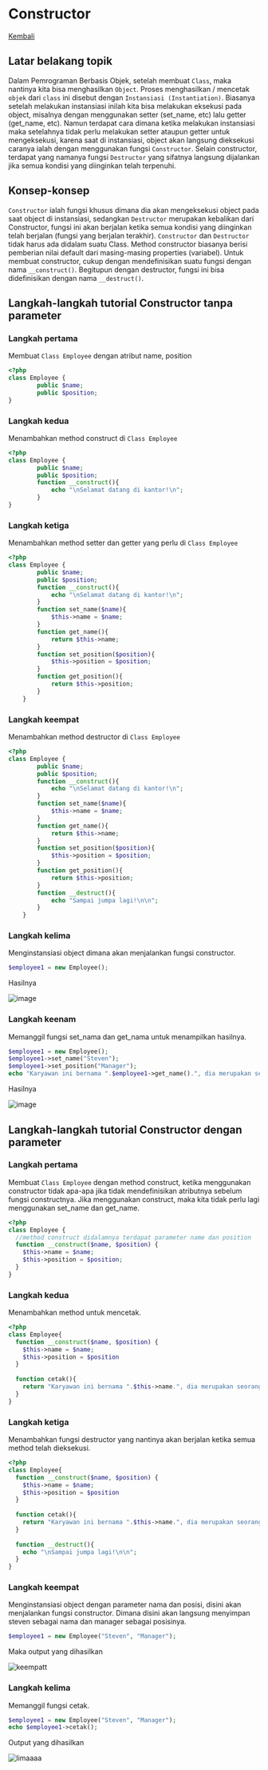 # Constructor

[Kembali](README.md)

## Latar belakang topik
Dalam Pemrograman Berbasis Objek, setelah membuat `Class`, maka nantinya kita bisa menghasilkan `Object`. Proses menghasilkan / mencetak `objek` dari `class` ini disebut dengan `Instansiasi (Instantiation)`. Biasanya setelah melakukan instansiasi inilah kita bisa melakukan eksekusi pada object, misalnya dengan menggunakan setter (set_name, etc) lalu getter (get_name, etc). Namun terdapat cara dimana ketika melakukan instansiasi maka setelahnya tidak perlu melakukan setter ataupun getter untuk mengeksekusi, karena saat di instansiasi, object akan langsung dieksekusi caranya ialah dengan menggunakan fungsi `Constructor`. Selain constructor, terdapat yang namanya fungsi `Destructor` yang sifatnya langsung dijalankan jika semua kondisi yang diinginkan telah terpenuhi.

## Konsep-konsep

`Constructor` ialah fungsi khusus dimana dia akan mengeksekusi object pada saat object di instansiasi, sedangkan `Destructor` merupakan kebalikan dari Constructor, fungsi ini akan berjalan ketika semua kondisi yang diinginkan telah berjalan (fungsi yang berjalan terakhir). `Constructor` dan `Destructor` tidak harus ada didalam suatu Class. Method constructor biasanya berisi pemberian nilai default dari masing-masing properties (variabel). Untuk membuat constructor, cukup dengan mendefinisikan suatu fungsi dengan nama `__construct()`. Begitupun dengan destructor, fungsi ini bisa didefinisikan dengan nama `__destruct()`.

## Langkah-langkah tutorial Constructor tanpa parameter

### Langkah pertama

Membuat `Class Employee` dengan atribut name, position

```php
<?php
class Employee {
        public $name;
        public $position;
}
```

### Langkah kedua

Menambahkan method construct di `Class Employee`

```php
<?php
class Employee {
        public $name;
        public $position;
        function __construct(){
            echo "\nSelamat datang di kantor!\n";
        }
}

```

### Langkah ketiga

Menambahkan method setter dan getter yang perlu di `Class Employee`

```php
<?php
class Employee {
        public $name;
        public $position;
        function __construct(){
            echo "\nSelamat datang di kantor!\n";
        }
        function set_name($name){
            $this->name = $name;
        }
        function get_name(){
            return $this->name;
        }
        function set_position($position){
            $this->position = $position;
        }
        function get_position(){
            return $this->position;
        }
    }

```

### Langkah keempat

Menambahkan method destructor di `Class Employee`

```php
<?php
class Employee {
        public $name;
        public $position;
        function __construct(){
            echo "\nSelamat datang di kantor!\n";
        }
        function set_name($name){
            $this->name = $name;
        }
        function get_name(){
            return $this->name;
        }
        function set_position($position){
            $this->position = $position;
        }
        function get_position(){
            return $this->position;
        }
        function __destruct(){
            echo "Sampai jumpa lagi!\n\n";
        }
    }

```

### Langkah kelima

Menginstansiasi object dimana akan menjalankan fungsi constructor. 

```php
$employee1 = new Employee();
```

Hasilnya 

![image](https://user-images.githubusercontent.com/80946219/118929701-0cab6680-b96f-11eb-8f0e-c69ea1772839.png)

### Langkah keenam

Memanggil fungsi set_nama dan get_nama untuk menampilkan hasilnya.

```php
$employee1 = new Employee();
$employee1->set_name("Steven");
$employee1->set_position("Manager");
echo "Karyawan ini bernama ".$employee1->get_name().", dia merupakan seorang ".$employee1->get_position().".\n";
```

Hasilnya 

![image](https://user-images.githubusercontent.com/80946219/118930544-12ee1280-b970-11eb-9c23-150c42338526.png)


## Langkah-langkah tutorial Constructor dengan parameter

### Langkah pertama

Membuat `Class Employee` dengan method construct, ketika menggunakan constructor tidak apa-apa jika tidak mendefinisikan atributnya sebelum fungsi constructnya. Jika menggunakan construct, maka kita tidak perlu lagi menggunakan set_name dan get_name.

```php
<?php
class Employee {
  //method construct didalamnya terdapat parameter name dan position
  function __construct($name, $position) { 
    $this->name = $name;
    $this->position = $position;
  }
}

```

### Langkah kedua

Menambahkan method untuk mencetak.

```php
<?php
class Employee{
  function __construct($name, $position) { 
    $this->name = $name;
    $this->position = $position
  }
  
  function cetak(){
    return "Karyawan ini bernama ".$this->name.", dia merupakan seorang ".$this->position.".";
  }
}
```

### Langkah ketiga

Menambahkan fungsi destructor yang nantinya akan berjalan ketika semua method telah dieksekusi.

```php
<?php
class Employee{
  function __construct($name, $position) { 
    $this->name = $name;
    $this->position = $position
  }
  
  function cetak(){
    return "Karyawan ini bernama ".$this->name.", dia merupakan seorang ".$this->position.".";
  }
  
  function __destruct(){
    echo "\nSampai jumpa lagi!\n\n";
  }
}
```

### Langkah keempat

Menginstansiasi object dengan parameter nama dan posisi, disini akan menjalankan fungsi constructor. Dimana disini akan langsung menyimpan steven sebagai nama dan manager sebagai posisinya. 

```php
$employee1 = new Employee("Steven", "Manager");
```

Maka output yang dihasilkan 

![keempatt](https://user-images.githubusercontent.com/80946219/118925836-95270880-b969-11eb-95ef-7685ae800df9.png)

### Langkah kelima

Memanggil fungsi cetak.

```php
$employee1 = new Employee("Steven", "Manager");
echo $employee1->cetak();
```

Output yang dihasilkan

![limaaaa](https://user-images.githubusercontent.com/80946219/118926013-d61f1d00-b969-11eb-85f5-01b7365391fc.png)
